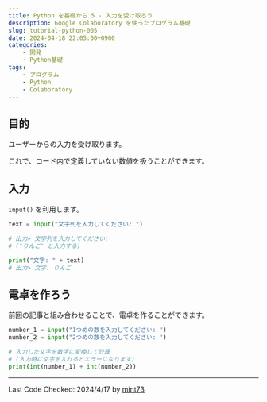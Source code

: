 ```yaml
---
title: Python を基礎から 5 - 入力を受け取ろう
description: Google Colaboratory を使ったプログラム基礎
slug: tutorial-python-005
date: 2024-04-18 22:05:00+0900
categories:
    - 開発
    - Python基礎
tags:
    - プログラム
    - Python
    - Colaboratory
---
```


## 目的
ユーザーからの入力を受け取ります。

これで、コード内で定義していない数値を扱うことができます。

## 入力
`input()` を利用します。

```python
text = input("文字列を入力してください: ")

# 出力> 文字列を入力してください: 
# ("りんご" と入力する)

print("文字: " + text)
# 出力> 文字: りんご
```

## 電卓を作ろう
前回の記事と組み合わせることで、電卓を作ることができます。

```python
number_1 = input("1つめの数を入力してください: ")
number_2 = input("2つめの数を入力してください: ")

# 入力した文字を数字に変換して計算
# (入力時に文字を入れるとエラーになります)
print(int(number_1) + int(number_2))
```

---
Last Code Checked: 2024/4/17 by [mint73](https://github.com/mint73)
